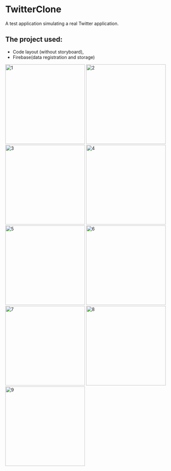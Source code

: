 # TwitterClone
A test application simulating a real Twitter application.

## The project used:
+ Code layout (without storyboard),
+ Firebase(data registration and storage)

<img width="250" alt="1" src="https://github.com/i40per/TwitterClone/assets/97989209/29437896-291e-41ca-bb69-0860ff00fc50">
<img width="250" alt="2" src="https://github.com/i40per/TwitterClone/assets/97989209/6bbbe0ec-4fe4-4af0-bc4d-92c049955d5b">
<img width="250" alt="3" src="https://github.com/i40per/TwitterClone/assets/97989209/f2850a69-27c9-4263-9110-5322beba3ad8">

<img width="250" alt="4" src="https://github.com/i40per/TwitterClone/assets/97989209/1d3a0070-384b-4c6f-858e-22c3a0bdc0e6">
<img width="250" alt="5" src="https://github.com/i40per/TwitterClone/assets/97989209/86c6b0e6-cb08-49f7-9cad-f3cfd3047e63">
<img width="250" alt="6" src="https://github.com/i40per/TwitterClone/assets/97989209/57239aca-3b1a-4b7c-b8cc-30459090e102">

<img width="250" alt="7" src="https://github.com/i40per/TwitterClone/assets/97989209/f79225e5-2bca-455b-9196-328af37ce226">
<img width="250" alt="8" src="https://github.com/i40per/TwitterClone/assets/97989209/df841a42-7d6c-4948-b497-4ba7b9472d8b">
<img width="250" alt="9" src="https://github.com/i40per/TwitterClone/assets/97989209/a5e84fb2-e2f7-498a-807e-9372ed3d45aa">






